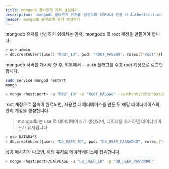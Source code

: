 ```yaml
---
title: mongodb 올바르게 유저 생성하기
description: 'mongodb 올바르게 유저를 생성하여 외부에서 연결 시 Authentication Fail 해결하기'
header: mongodb 올바르게 유저 생성하기
---
```


mongodb 유저를 생성하기 위해서는 먼저, mongodb 의 root 계정을 만들어야 합니다.

```sh
> use admin
> db.createUser({user: "ROOT_ID", pwd: "ROOT_PASSWO", roles:["root"]})
```

mongodb 서버를 재시작 한 후, 외부에서 `--auth` 플래그를 주고 root 계정으로 로그인합니다.

```sh
sudo service mongod restart
mongo

> mongo <host:port> -u "ROOT_ID" -p "ROOT_PASSWO" --authenticationDatabase "admin"
```

root 계정으로 접속이 완료되면, 사용할 데이터베이스를 만든 뒤 해당 데이터베이스의 관리 계정을 생성합니다.

> mongodb 는 use <DATABASE> 로 데이터베이스가 생성되며, 데이터를 추가하면 데이터베이스가 유지됩니다.

```sh
> use DATABASE
> db.createUser({user: "DB_USER_ID", pwd: "DB_USER_PASSWORD", roles:["dbOwner"]})
```

성공 메시지가 나오면, 해당 유저로 데이터베이스에 접속합니다.

```sh
> mongo <host:port>/DATABASE -u "DB_USER_ID" -p "DB_USER_PASSWORD"
```
